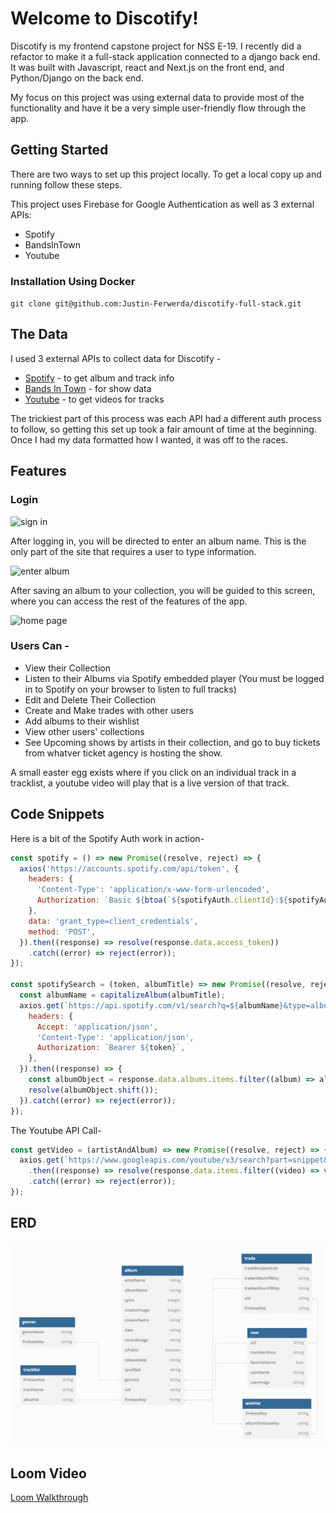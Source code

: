 # Welcome to Discotify!

Discotify is my frontend capstone project for NSS E-19. I recently did a refactor to make it a full-stack application connected to a django back end.
It was built with Javascript, react and Next.js on the front end, and Python/Django on the back end.

My focus on this project was using external data to provide most of the functionality and have it be a very simple user-friendly flow through the app.

## Getting Started

There are two ways to set up this project locally. To get a local copy up and running follow these steps.

This project uses Firebase for Google Authentication as well as 3 external APIs:
* Spotify
* BandsInTown
* Youtube



### Installation Using Docker

```git clone git@github.com:Justin-Ferwerda/discotify-full-stack.git```



## The Data

I used 3 external APIs to collect data for Discotify -

  * [Spotify](https://developer.spotify.com/) - to get album and track info
  * [Bands In Town](https://artists.bandsintown.com/support/api-installation) - for show data
  * [Youtube](https://developers.google.com/youtube/v3) - to get videos for tracks


The trickiest part of this process was each API had a different auth process to follow, so getting this set up took a fair amount of time at the beginning. Once I had my data formatted how I wanted, it was off to the races.


## Features

### Login
![sign in](Discotify/public/images/logoScreenshot.png)

After logging in, you will be directed to enter an album name. This is the only part of the site that requires a user to type information.

![enter album](Discotify/public/images/albumEnter.png)

After saving an album to your collection, you will be guided to this screen, where you can access the rest of the features of the app.

![home page](Discotify/public/images/homePage.png)

### Users Can -

  * View their Collection
  * Listen to their Albums via Spotify embedded player (You must be logged in to Spotify on your browser to listen to full tracks)
  * Edit and Delete Their Collection
  * Create and Make trades with other users
  * Add albums to their wishlist
  * View other users' collections
  * See Upcoming shows by artists in their collection, and go to buy tickets from whatver ticket agency is hosting the show.

  A small easter egg exists where if you click on an individual track in a tracklist, a youtube video will play that is a live version of that track.


## Code Snippets

Here is a bit of the Spotify Auth work in action- 

```javascript
const spotify = () => new Promise((resolve, reject) => {
  axios('https://accounts.spotify.com/api/token', {
    headers: {
      'Content-Type': 'application/x-www-form-urlencoded',
      Authorization: `Basic ${btoa(`${spotifyAuth.clientId}:${spotifyAuth.clientSecret}`)}`,
    },
    data: 'grant_type=client_credentials',
    method: 'POST',
  }).then((response) => resolve(response.data.access_token))
    .catch((error) => reject(error));
});

const spotifySearch = (token, albumTitle) => new Promise((resolve, reject) => {
  const albumName = capitalizeAlbum(albumTitle);
  axios.get(`https://api.spotify.com/v1/search?q=${albumName}&type=album`, {
    headers: {
      Accept: 'application/json',
      'Content-Type': 'application/json',
      Authorization: `Bearer ${token}`,
    },
  }).then((response) => {
    const albumObject = response.data.albums.items.filter((album) => album.name === `${albumTitle}` && album.album_type === 'album');
    resolve(albumObject.shift());
  }).catch((error) => reject(error));
});
```

The Youtube API Call- 

```javascript
const getVideo = (artistAndAlbum) => new Promise((resolve, reject) => {
  axios.get(`https://www.googleapis.com/youtube/v3/search?part=snippet&maxResults=10&q=${artistAndAlbum}&key=${youTubeAuth.apiKey}`)
    .then((response) => resolve(response.data.items.filter((video) => video.snippet.title.toLowerCase().includes('live')).shift()))
    .catch((error) => reject(error));
});
```
## ERD

![ERD](Discotify/public/images/ERD.png)

## Loom Video

[Loom Walkthrough](https://www.loom.com/share/e622aef136794b3e99c83dc90b4baa72)
